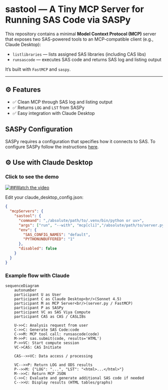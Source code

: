 # sastool — A Tiny MCP Server for Running SAS Code via SASPy

This repository contains a minimal **Model Context Protocol (MCP)** server that exposes two SAS-powered tools to an MCP-compatible client (e.g., Claude Desktop):

- `listlibraries` — lists assigned SAS libraries (including CAS libs)
- `runsascode` — executes SAS code and returns SAS log and listing output

It’s built with `FastMCP` and `saspy`.

---
## ⚙️ Features

- ✅ Clean MCP through SAS log and listing output
- ✅ Returns `LOG` and `LST` from SASPy
- ✅ Easy integration with Claude Desktop

## SASPy Configuration
SASPy requires a configuration that specifies how it connects to SAS. To configure SASPy follow the instructions [here](https://sassoftware.github.io/saspy/configuration.html).

## ⚙️ Use with Claude Desktop
### Click to see the demo
[![##Watch the video](https://lh3.googleusercontent.com/d/1WAwX4zkm_tZLN-MwNthcq3kJ57g72uPb=w600-h600)](https://www.loom.com/share/60200b5123604569b64f68519ed527de?sid=de6b7b35-a3a0-4540-8773-668c5c00a002)



Edit your claude_desktop_config.json:
```json
{
  "mcpServers": {
    "sastool": {
      "command": ",/absolute/path/to/.venv/bin/python or uv>",
      "args": ["run", "--with", "mcp[cli]","/absolute/path/to/server.py"],
      "env": {
        "SAS_CONFIG_NAMES": "default",
        "PYTHONUNBUFFERED": "1"
      },
      "disabled": false
    }
  }
}
```
### Example flow with Claude

```mermaid
sequenceDiagram
    autonumber
    participant U as User
    participant C as Claude Desktop<br/>(Sonnet 4.5)
    participant M as MCP Server<br/>(server.py / FastMCP)
    participant P as SASPy
    participant VC as SAS Viya Compute
    participant CAS as CAS / CASLIBs

    U->>C: Analysis request from user
    C->>C: Generate SAS Code:code
    C->>M: MCP tool call: runsascode(code)
    M->>P: sas.submit(code, results='HTML')
    P->>VC: Start compute session
    VC->CAS: CAS Initiate

    CAS-->>VC: Data access / processing

    VC-->>P: Return LOG and ODS results
    P-->>M: {"LOG": "...", "LST": "<html>...</html>"}
    M-->>C: Return MCP JSON
    C->>C: Evaluate and generate additional SAS code if needed
    C-->>U: Display results (HTML tables/graphs)
```
